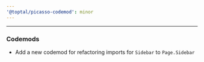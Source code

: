 ```yaml
---
'@toptal/picasso-codemod': minor
---
```


---

### Codemods

- Add a new codemod for refactoring imports for `Sidebar` to `Page.Sidebar`
